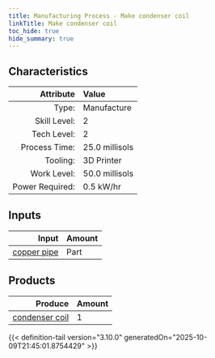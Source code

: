 ```yaml
---
title: Manufacturing Process - Make condenser coil
linkTitle: Make condenser coil
toc_hide: true
hide_summary: true
---
```

<!-- This is generated by the MarsSim HelpGenertor, do not edit. -->


## Characteristics

| Attribute      | Value |
|--------:|:------|
|Type:|Manufacture|
|Skill Level:|2|
|Tech Level:|2|
|Process Time:|25.0 millisols|
|Tooling:|3D Printer|
|Work Level:|50.0 millisols|
|Power Required:|0.5 kW/hr|

## Inputs

| Input      | Amount |
|--------:|:------|
|[copper pipe](/docs/definitions/part/copper-pipe)|Part|2|

## Products


| Produce      | Amount |
|--------:|:------|
|[condenser coil](/docs/definitions/part/condenser-coil)|1|



{{< definition-tail version="3.10.0" generatedOn="2025-10-09T21:45:01.8754429" >}}



